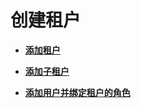 # 创建租户<a name="admin_guide_000117"></a>

-   **[添加租户](添加租户-87.md)**  

-   **[添加子租户](添加子租户-88.md)**  

-   **[添加用户并绑定租户的角色](添加用户并绑定租户的角色-89.md)**  


